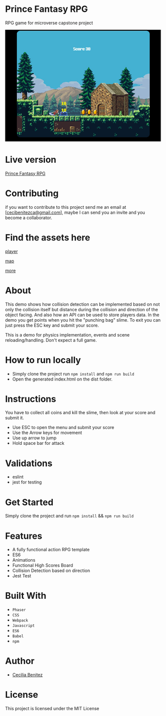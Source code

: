
# Prince Fantasy RPG
RPG game for microverse capstone project

![Gameplay Screenshot](./app_screenshot.png)

# Live version

[Prince Fantasy RPG](https://musing-chandrasekhar-82e3c9.netlify.app/)

# Contributing 

if you want to contribute to this project send me an email at [cecibenitezca@gmail.com],
maybe I can send you an invite and you become a collaborator.

# Find the assets here

[player](https://rvros.itch.io/animated-pixel-hero)

[map](https://vnitti.itch.io/taiga-asset-pack)

[more](https://itch.io/game-assets/free)

# About 

This demo shows how collision detection can be implemented based on not only the collision itself but distance during the collision and direction of the object facing. And also how an API can be used to store players data. In the demo you get points when you hit the "punching bag" slime. To exit you can just press the ESC key and submit your score.

This is a demo for physics implementation, events and scene reloading/handling. Don't expect a full game.

# How to run locally

* Simply clone the project run `npm install` and `npm run build`
* Open the generated index.html on the dist folder. 



# Instructions
You have to collect all coins and kill the slime, then look at your score and submit it.

* Use ESC to open the menu and submit your score
* Use the Arrow keys for movement
* Use up arrow to jump
* Hold space bar for attack

# Validations

- eslint
- jest for testing

# Get Started

Simply clone the project and run `npm install` && `npm run build`


# Features

* A fully functional action RPG template
* ES6
* Animations
* Functional High Scores Board
* Collision Detection based on direction  
* Jest Test


# Built With

* `Phaser` 
* `CSS` 
* `Webpack` 
* `Javascript`
* `ES6`
* `Babel`
* `npm`


# Author

* [Cecilia Benitez](https://github.com/Ceci007)

# License

This project is licensed under the MIT License


